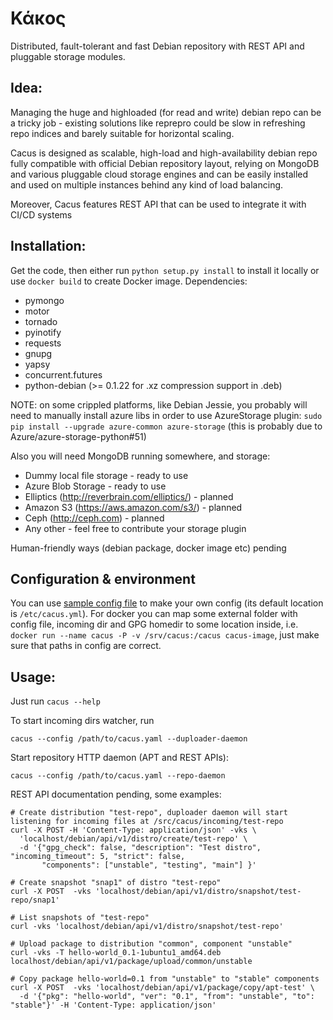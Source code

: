 Κάκος 
=====

Distributed, fault-tolerant and fast Debian repository with REST API and pluggable storage modules.

Idea:
-----
Managing the huge and highloaded (for read and write) debian repo can be a tricky job - existing solutions like reprepro could be slow in refreshing repo indices and barely suitable for horizontal scaling. 

Cacus is designed as scalable, high-load and high-availability debian repo fully compatible with official Debian repository layout, relying on MongoDB and various pluggable cloud storage engines and can be easily installed and used on multiple instances behind any kind of load balancing. 

Moreover, Cacus features REST API that can be used to integrate it with CI/CD systems

Installation:
-----------
Get the code, then either run ```python setup.py install``` to install it locally or use ```docker build``` to create Docker image. 
Dependencies:
- pymongo
- motor
- tornado
- pyinotify
- requests
- gnupg
- yapsy
- concurrent.futures
- python-debian (>= 0.1.22 for .xz compression support in .deb)

NOTE: on some crippled platforms, like Debian Jessie, you probably will need to manually install azure libs in order to use AzureStorage plugin: ```sudo pip install --upgrade azure-common azure-storage``` (this is probably due to Azure/azure-storage-python#51)

Also you will need MongoDB running somewhere, and storage:
- Dummy local file storage - ready to use
- Azure Blob Storage - ready to use
- Elliptics (http://reverbrain.com/elliptics/) - planned
- Amazon S3 (https://aws.amazon.com/s3/) - planned
- Ceph (http://ceph.com) - planned
- Any other - feel free to contribute your storage plugin

Human-friendly ways (debian package, docker image etc) pending

Configuration & environment
---------------------------
You can use [sample config file](contrib/cacus-default.yml) to make your own config (its default location is ```/etc/cacus.yml```). For docker you can map some external folder with config file, incoming dir and GPG homedir to some location inside, i.e. ```docker run --name cacus -P -v /srv/cacus:/cacus cacus-image```, just make sure that paths in config are correct. 

Usage:
------
Just run ```cacus --help```

To start incoming dirs watcher, run
```shell
cacus --config /path/to/cacus.yaml --duploader-daemon
```

Start repository HTTP daemon (APT and REST APIs):
```shell
cacus --config /path/to/cacus.yaml --repo-daemon
```

REST API documentation pending, some examples:
```shell
# Create distribution "test-repo", duploader daemon will start listening for incoming files at /src/cacus/incoming/test-repo
curl -X POST -H 'Content-Type: application/json' -vks \
  'localhost/debian/api/v1/distro/create/test-repo' \
  -d '{"gpg_check": false, "description": "Test distro", "incoming_timeout": 5, "strict": false,
       "components": ["unstable", "testing", "main"] }'

# Create snapshot "snap1" of distro "test-repo"
curl -X POST  -vks 'localhost/debian/api/v1/distro/snapshot/test-repo/snap1'

# List snapshots of "test-repo"
curl -vks 'localhost/debian/api/v1/distro/snapshot/test-repo'

# Upload package to distribution "common", component "unstable"
curl -vks -T hello-world_0.1-1ubuntu1_amd64.deb localhost/debian/api/v1/package/upload/common/unstable

# Copy package hello-world=0.1 from "unstable" to "stable" components
curl -X POST  -vks 'localhost/debian/api/v1/package/copy/apt-test' \
  -d '{"pkg": "hello-world", "ver": "0.1", "from": "unstable", "to": "stable"}' -H 'Content-Type: application/json'
```
